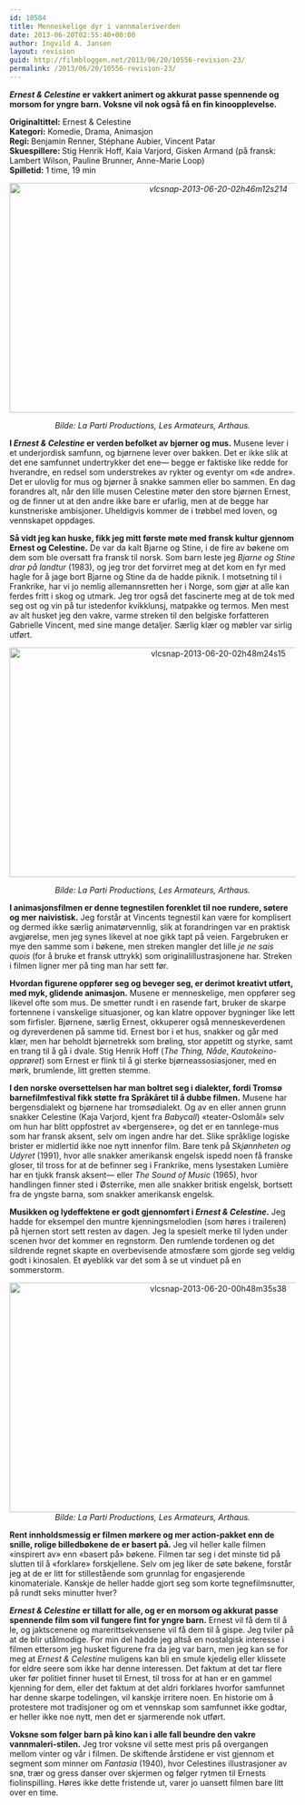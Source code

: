 ```yaml
---
id: 10584
title: Menneskelige dyr i vannmaleriverden
date: 2013-06-20T02:55:40+00:00
author: Ingvild A. Jansen
layout: revision
guid: http://filmbloggen.net/2013/06/20/10556-revision-23/
permalink: /2013/06/20/10556-revision-23/
---
```

<p class="MsoNormal" style="margin-bottom: .0001pt; line-height: normal;">
  <b style="mso-bidi-font-weight: normal;"><i style="mso-bidi-font-style: normal;">Ernest & Celestine</i> er vakkert animert og akkurat passe spennende og morsom for yngre barn. Voksne vil nok også få en fin kinoopplevelse.<!--more--></b>
</p>

**Originaltittel:** Ernest & Celestine  
**Kategori:** Komedie, Drama, Animasjon  
<b style="mso-bidi-font-weight: normal;">Regi: </b>Benjamin Renner, Stéphane Aubier, Vincent Patar  
<b style="mso-bidi-font-weight: normal;">Skuespillere: </b>Stig Henrik Hoff, Kaia Varjord, Gisken Armand (på fransk: Lambert Wilson, Pauline Brunner, Anne-Marie Loop)  
<b style="mso-bidi-font-weight: normal;">Spilletid:</b> 1 time, 19 min

<p style="text-align: center;">
  <em><a href="http://filmbloggen.net/wp-content/uploads/2013/06/vlcsnap-2013-06-20-02h46m12s214.png"><img class="alignnone size-full wp-image-10581" alt="vlcsnap-2013-06-20-02h46m12s214" src="http://filmbloggen.net/wp-content/uploads/2013/06/vlcsnap-2013-06-20-02h46m12s214.png" width="720" height="404" /></a></em>
</p>

<p style="text-align: center;">
  <em>Bilde: La Parti Productions, Les Armateurs, Arthaus.</em>
</p>

<p class="MsoNormal" style="margin-bottom: .0001pt; line-height: normal;">
  <strong>I <i style="mso-bidi-font-style: normal;">Ernest & Celestine</i> er verden befolket av bjørner og mus.</strong> Musene lever i et underjordisk samfunn, og bjørnene lever over bakken. Det er ikke slik at det ene samfunnet undertrykker det ene— begge er faktiske like redde for hverandre, en redsel som understrekes av rykter og eventyr om «de andre». Det er ulovlig for mus og bjørner å snakke sammen eller bo sammen. En dag forandres alt, når den lille musen Celestine møter den store bjørnen Ernest, og de finner ut at den andre ikke bare er ufarlig, men at de begge har kunstneriske ambisjoner. Uheldigvis kommer de i trøbbel med loven, og vennskapet oppdages.
</p>

<p class="MsoNormal" style="margin-bottom: .0001pt; line-height: normal;">
  <strong>Så vidt jeg kan huske, fikk jeg mitt første møte med fransk kultur gjennom Ernest og Celestine.</strong> De var da kalt Bjarne og Stine, i de fire av bøkene om dem som ble oversatt fra fransk til norsk. Som barn leste jeg <i style="mso-bidi-font-style: normal;">Bjarne og Stine drar på landtur</i> (1983), og jeg tror det forvirret meg at det kom en fyr med hagle for å jage bort Bjarne og Stine da de hadde piknik. I motsetning til i Frankrike, har vi jo nemlig allemannsretten her i Norge, som gjør at alle kan ferdes fritt i skog og utmark. Jeg tror også det fascinerte meg at de tok med seg ost og vin på tur istedenfor kvikklunsj, matpakke og termos. Men mest av alt husket jeg den vakre, varme streken til den belgiske forfatteren Gabrielle Vincent, med sine mange detaljer. Særlig klær og møbler var sirlig utført.
</p>

<p class="MsoNormal" style="margin-bottom: 0pt; line-height: normal; text-align: center;">
  <a href="http://filmbloggen.net/wp-content/uploads/2013/06/vlcsnap-2013-06-20-02h48m24s15.png"><img class="alignnone size-full wp-image-10582" alt="vlcsnap-2013-06-20-02h48m24s15" src="http://filmbloggen.net/wp-content/uploads/2013/06/vlcsnap-2013-06-20-02h48m24s15.png" width="720" height="404" /></a>
</p>

<p class="MsoNormal" style="margin-bottom: 0pt; line-height: normal; text-align: center;">
  <em>Bilde: La Parti Productions, Les Armateurs, Arthaus.</em>
</p>

<p class="MsoNormal" style="margin-bottom: .0001pt; line-height: normal;">
  <strong>I animasjonsfilmen er denne tegnestilen forenklet til noe rundere, søtere og mer naivistisk.</strong> Jeg forstår at Vincents tegnestil kan være for komplisert og dermed ikke særlig animatørvennlig, slik at forandringen var en praktisk avgjørelse, men jeg synes likevel at noe gikk tapt på veien. Fargebruken er mye den samme som i bøkene, men streken mangler det lille <i style="mso-bidi-font-style: normal;">je ne sais quois</i> (for å bruke et fransk uttrykk) som originalillustrasjonene har. Streken i filmen ligner mer på ting man har sett før.<span style="mso-spacerun: yes;"> </span><span style="mso-spacerun: yes;"> </span>
</p>

<p class="MsoNormal" style="margin-bottom: .0001pt; line-height: normal;">
  <strong>Hvordan figurene oppfører seg og beveger seg, er derimot kreativt utført, med myk, glidende animasjon.</strong> Musene er menneskelige, men oppfører seg likevel ofte som mus. De smetter rundt i en rasende fart, bruker de skarpe fortennene i vanskelige situasjoner, og kan klatre oppover bygninger like lett som firfisler. Bjørnene, særlig Ernest, okkuperer også menneskeverdenen og dyreverdenen på samme tid. Ernest bor i et hus, snakker og går med klær, men har beholdt bjørnetrekk som brøling, stor appetitt og styrke, samt en trang til å gå i dvale. Stig Henrik Hoff (<i style="mso-bidi-font-style: normal;">The Thing, Nåde</i>, <i style="mso-bidi-font-style: normal;">Kautokeino-opprøret</i>) som Ernest er flink til å gi sterke bjørneassosiasjoner, med en mørk, brumlende, litt gretten stemme. <span style="mso-spacerun: yes;"> </span>
</p>

<p class="MsoNormal" style="margin-bottom: .0001pt; line-height: normal;">
  <strong>I den norske oversettelsen har man boltret seg i dialekter, fordi Tromsø barnefilmfestival fikk støtte fra Språkåret til å dubbe filmen.</strong> Musene har bergensdialekt og bjørnene har tromsødialekt. Og av en eller annen grunn snakker Celestine (Kaja Varjord, kjent fra <i style="mso-bidi-font-style: normal;">Babycall</i>) «teater-Oslomål» selv om hun har blitt oppfostret av «bergensere», og det er en tannlege-mus som har fransk aksent, selv om ingen andre har det. Slike språklige logiske brister er midlertid ikke noe nytt innenfor film. Bare tenk på <i style="mso-bidi-font-style: normal;">Skjønnheten og Udyret</i> (1991), hvor alle snakker amerikansk engelsk ispedd noen få franske gloser, til tross for at de befinner seg i Frankrike, mens lysestaken Lumière har en tjukk fransk aksent— eller <i style="mso-bidi-font-style: normal;">The Sound of Music</i> (1965), hvor handlingen finner sted i Østerrike, men alle snakker britisk engelsk, bortsett fra de yngste barna, som snakker amerikansk engelsk.
</p>

<p class="MsoNormal" style="margin-bottom: .0001pt; line-height: normal;">
  <strong>Musikken og lydeffektene er godt gjennomført i <i style="mso-bidi-font-style: normal;">Ernest & Celestine</i>.</strong> Jeg hadde for eksempel den muntre kjenningsmelodien (som høres i traileren) på hjernen stort sett resten av dagen. Jeg la spesielt merke til lyden under scenen hvor det kommer en regnstorm. Den rumlende tordenen og det sildrende regnet skapte en overbevisende atmosfære som gjorde seg veldig godt i kinosalen. Et øyeblikk var det som å se ut vinduet på en sommerstorm.
</p>

<p class="MsoNormal" style="margin-bottom: 0pt; line-height: normal; text-align: center;">
  <a href="http://filmbloggen.net/wp-content/uploads/2013/06/vlcsnap-2013-06-20-00h48m35s38.png"><img class="size-full wp-image-10564 aligncenter" alt="vlcsnap-2013-06-20-00h48m35s38" src="http://filmbloggen.net/wp-content/uploads/2013/06/vlcsnap-2013-06-20-00h48m35s38.png" width="720" height="404" /></a><em>Bilde: La Parti Productions, Les Armateurs, Arthaus.</em>
</p>

<p class="MsoNormal" style="margin-bottom: .0001pt; line-height: normal;">
  <strong>Rent innholdsmessig er filmen mørkere og mer action-pakket enn de snille, rolige billedbøkene de er basert på.</strong> Jeg vil heller kalle filmen &laquo;inspirert av&raquo; enn &laquo;basert på&raquo; bøkene. Filmen tar seg i det minste tid på slutten til å «forklare» forskjellene. Selv om jeg liker de søte bøkene, forstår jeg at de er litt for stillestående som grunnlag for engasjerende kinomateriale. Kanskje de heller hadde gjort seg som korte tegnefilmsnutter, på rundt seks minutter hver?  <span style="mso-spacerun: yes;"> </span><span style="mso-spacerun: yes;"> </span><span style="mso-spacerun: yes;"> </span>
</p>

<p class="MsoNormal" style="margin-bottom: .0001pt; line-height: normal;">
  <strong><i style="mso-bidi-font-style: normal;">Ernest & Celestine</i> er tillatt for alle, og er en morsom og akkurat passe spennende film som vil fungere fint for yngre barn.</strong> Ernest vil få dem til å le, og jaktscenene og marerittsekvensene vil få dem til å gispe. Jeg tviler på at de blir utålmodige. For min del hadde jeg altså en nostalgisk interesse i filmen ettersom jeg husket figurene fra da jeg var barn, men jeg kan se for meg at <i style="mso-bidi-font-style: normal;">Ernest & Celestine</i> muligens kan bli en smule kjedelig eller klissete for eldre seere som ikke har denne interessen. Det faktum at det tar flere uker før politiet finner huset til Ernest, til tross for at han er en gammel kjenning for dem, eller det faktum at det aldri forklares hvorfor samfunnet har denne skarpe todelingen, vil kanskje irritere noen. En historie om å protestere mot tradisjoner og om et vennskap som samfunnet ikke godtar, er heller ikke noe nytt, men det er sjarmerende nok utført.
</p>

<p class="MsoNormal" style="margin-bottom: .0001pt; line-height: normal;">
  <strong>Voksne som følger barn på kino kan i alle fall beundre den vakre vannmaleri-stilen.</strong> Jeg tror voksne vil sette mest pris på overgangen mellom vinter og vår i filmen. De skiftende årstidene er vist gjennom et segment som minner om <i style="mso-bidi-font-style: normal;">Fantasia</i> (1940), hvor Celestines illustrasjoner av snø, trær og gress danser over skjermen og følger rytmen til Ernests fiolinspilling. Høres ikke dette fristende ut, varer jo uansett filmen bare litt over en time.
</p>

<p class="MsoNormal" style="margin-bottom: .0001pt; line-height: normal;">
  <div class="video-shortcode">
  </div>
</p>